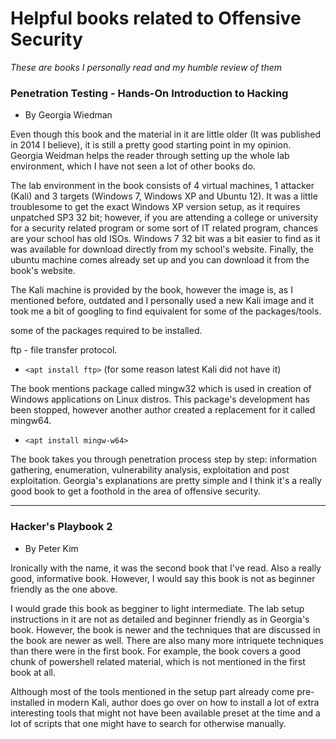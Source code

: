# Helpful books related to Offensive Security

*These are books I personally read and my humble review of them*

### Penetration Testing - Hands-On Introduction to Hacking

* By Georgia Wiedman

Even though this book and the material in it are little older (It was published in 2014 I believe), it is still a pretty good starting point in my opinion. Georgia Weidman helps the reader through setting up the whole lab environment, which I have not seen a lot of other books do. 

The lab environment in the book consists of 4 virtual machines, 1 attacker (Kali) and 3 targets (Windows 7, Windows XP and Ubuntu 12). It was a little troublesome to get the exact Windows XP version setup, as it requires unpatched SP3 32 bit; however, if you are attending a college or university for a security related program or some sort of IT related program, chances are your school has old ISOs. Windows 7 32 bit was a bit easier to find as it was available for download directly from my school's website. Finally, the ubuntu machine comes already set up and you can download it from the book's website.

The Kali machine is provided by the book, however the image is, as I mentioned before, outdated and I personally used a new Kali image and it took me a bit of googling to find equivalent for some of the packages/tools.

some of the packages required to be installed.

ftp - file transfer protocol.

* `<apt install ftp>` (for some reason latest Kali did not have it)

The book mentions package called mingw32 which is used in creation of Windows applications on Linux distros. 
This package's development has been stopped, however another author created a replacement for it called mingw64.

* `<apt install mingw-w64>`

The book takes you through penetration process step by step: information gathering, enumeration, vulnerability analysis, exploitation and post exploitation. Georgia's explanations are pretty simple and I think it's a really good book to get a foothold in the area of offensive security.

--------------------------------------------------------------------------------------------------------
### Hacker's Playbook 2

* By Peter Kim

Ironically with the name, it was the second book that I've read. Also a really good, informative book. However, I would say this book is not as beginner friendly as the one above.

I would grade this book as begginer to light intermediate. The lab setup instructions in it are not as detailed and beginner friendly as in Georgia's book. However, the book is newer and the techniques that are discussed in the book are newer as well. There are also many more intriquete techniques than there were in the first book. For example, the book covers a good chunk of powershell related material, which is not mentioned in the first book at all.

Although most of the tools mentioned in the setup part already come pre-installed in modern Kali, author does go over on how to install a lot of extra interesting tools that might not have been available preset at the time and a lot of scripts that one might have to search for otherwise manually.
